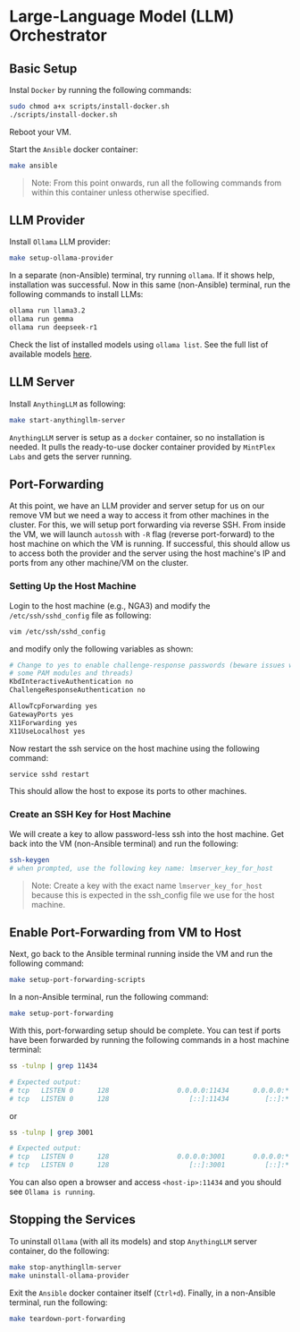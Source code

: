 # Large-Language Model (LLM) Orchestrator

## Basic Setup

Instal `Docker` by running the following commands:

```sh
sudo chmod a+x scripts/install-docker.sh
./scripts/install-docker.sh
```

Reboot your VM.

Start the `Ansible` docker container:

```sh
make ansible
```

> Note: From this point onwards, run all the following commands from within this container unless otherwise specified.

## LLM Provider

Install `Ollama` LLM provider:

```sh
make setup-ollama-provider
```

In a separate (non-Ansible) terminal, try running `ollama`. 
If it shows help, installation was successful.
Now in this same (non-Ansible) terminal, run the following commands to install LLMs:

```sh
ollama run llama3.2
ollama run gemma
ollama run deepseek-r1
```

Check the list of installed models using `ollama list`.
See the full list of available models [here](https://ollama.com/library).

## LLM Server

Install `AnythingLLM` as following:

```sh
make start-anythingllm-server
```

`AnythingLLM` server is setup as a `docker` container, so no installation is needed. 
It pulls the ready-to-use docker container provided by `MintPlex Labs` and gets the server running.

## Port-Forwarding

At this point, we have an LLM provider and server setup for us on our remove VM but we need a way to access it from other machines in the cluster.
For this, we will setup port forwarding via reverse SSH. 
From inside the VM, we will launch `autossh` with `-R` flag (reverse port-forward) to the host machine on which the VM is running.
If successful, this should allow us to access both the provider and the server using the host machine's IP and ports from any other machine/VM on the cluster.

### Setting Up the Host Machine

Login to the host machine (e.g., NGA3) and modify the `/etc/ssh/sshd_config` file as following:

```sh
vim /etc/ssh/sshd_config
```

and modify only the following variables as shown:

```sh
# Change to yes to enable challenge-response passwords (beware issues with
# some PAM modules and threads)
KbdInteractiveAuthentication no
ChallengeResponseAuthentication no

AllowTcpForwarding yes
GatewayPorts yes
X11Forwarding yes
X11UseLocalhost yes
```

Now restart the ssh service on the host machine using the following command:

```sh
service sshd restart
```

This should allow the host to expose its ports to other machines.

### Create an SSH Key for Host Machine

We will create a key to allow password-less ssh into the host machine.
Get back into the VM (non-Ansible terminal) and run the following:

```sh
ssh-keygen 
# when prompted, use the following key name: lmserver_key_for_host
```

> Note: Create a key with the exact name `lmserver_key_for_host` because this is expected in the ssh_config file we use for the host machine.

## Enable Port-Forwarding from VM to Host 

Next, go back to the Ansible terminal running inside the VM and run the following command:

```sh
make setup-port-forwarding-scripts
```

In a non-Ansible terminal, run the following command:

```sh
make setup-port-forwarding
```

With this, port-forwarding setup should be complete.
You can test if ports have been forwarded by running the following commands in a host machine terminal:

```sh
ss -tulnp | grep 11434

# Expected output:
# tcp   LISTEN 0      128                 0.0.0.0:11434      0.0.0.0:*    users:(("sshd",pid=3524359,fd=9))
# tcp   LISTEN 0      128                    [::]:11434         [::]:*    users:(("sshd",pid=3524359,fd=10)) 
```

or 

```sh
ss -tulnp | grep 3001

# Expected output:
# tcp   LISTEN 0      128                 0.0.0.0:3001       0.0.0.0:*    users:(("sshd",pid=3524359,fd=11)) 
# tcp   LISTEN 0      128                    [::]:3001          [::]:*    users:(("sshd",pid=3524359,fd=12))
```

You can also open a browser and access `<host-ip>:11434` and you should see `Ollama is running`.

## Stopping the Services

To uninstall `Ollama` (with all its models) and stop `AnythingLLM` server container, do the following:

```sh
make stop-anythingllm-server
make uninstall-ollama-provider
```

Exit the `Ansible` docker container itself (`Ctrl+d`).
Finally, in a non-Ansible terminal, run the following:

```sh
make teardown-port-forwarding
```
